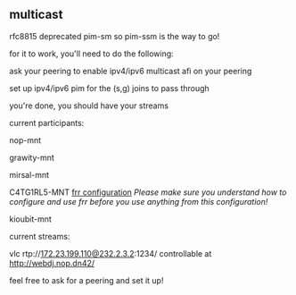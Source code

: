 ## multicast

rfc8815 deprecated pim-sm so pim-ssm is the way to go!

for it to work, you'll need to do the following:

ask your peering to enable ipv4/ipv6 multicast afi on your peering

set up ipv4/ipv6 pim for the (s,g) joins to pass through

you're done, you should have your streams

current participants:

nop-mnt

grawity-mnt

mirsal-mnt

C4TG1RL5-MNT 
[frr configuration](https://git.lemonsh.moe/C4TG1RL5/dn42/src/branch/master/lab.rtr.famfo.catgirls.dn42/frr) 
_Please make sure you understand how to configure and use frr before you use anything from this configuration!_

kioubit-mnt

current streams:

vlc rtp://172.23.199.110@232.2.3.2:1234/      controllable at http://webdj.nop.dn42/



feel free to ask for a peering and set it up!
